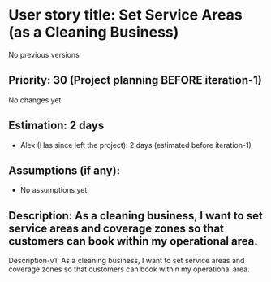 # User story title: Set Service Areas (as a Cleaning Business)
No previous versions

## Priority: 30 (Project planning BEFORE iteration-1)
No changes yet

## Estimation: 2 days
* Alex (Has since left the project): 2 days (estimated before iteration-1)

## Assumptions (if any):
* No assumptions yet

## Description: As a cleaning business, I want to set service areas and coverage zones so that customers can book within my operational area.
Description-v1: As a cleaning business, I want to set service areas and coverage zones so that customers can book within my operational area.